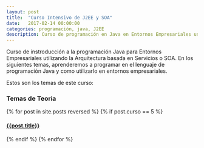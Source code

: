 ```yaml
---
layout: post
title:  "Curso Intensivo de J2EE y SOA"
date:   2017-02-14 00:00:00
categories: programación, java, J2EE
description: Curso de programación en Java en Entornos Empresariales usando SOA.
---
```


Curso de instroducción a la programación Java para Entornos Empresariales utilizando la Arquitectura basada en Servicios o SOA. En los siguientes temas, aprenderemos a programar en el lenguaje de programación Java y como utilizarlo en entornos empresariales.

Estos son los temas de este curso:

### Temas de Teoria

{% for post in site.posts reversed %}
    	{% if post.curso == 5 %}
#### [{{post.title}}]({{post.url}})
 {% endif %}
 {% endfor %} 